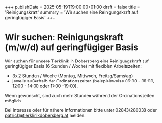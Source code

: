 +++
publishDate = 2025-05-19T19:00:00+01:00
draft = false
title = 'Reinigungskraft'
summary = 'Wir suchen eine Reinigungskraft auf geringfügiger Basis'
+++

# Wir suchen: Reinigungskraft (m/w/d) auf geringfügiger Basis

Wir suchen für unsere Tierklinik in Dobersberg eine Reinigungskraft auf geringfügiger Basis (6 Stunden / Woche) mit flexiblen Arbeitszeiten:

- 3x 2 Stunden / Woche (Montag, Mittwoch, Freitag/Samstag) 
- jeweils außerhalb der Ordinationszeiten (beispielsweise 06:00 - 08:00, 12:00 - 14:00 oder 17:00 -19:00).

Wenn gewünscht, sind auch mehr Stunden während der Ordinationszeiten möglich.

Bei Interesse oder für nähere Informationen bitte unter 02843/280038 oder patrick@tierklinikdobersberg.at melden.
